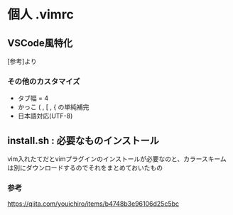 # 個人 .vimrc
## VSCode風特化
[参考]より

### その他のカスタマイズ
- タブ幅 = 4
- かっこ ( , [ , { の単純補完
- 日本語対応(UTF-8)

## install.sh : 必要なものインストール
vim入れたてだとvimプラグインのインストールが必要なのと、カラースキームは別にダウンロードするのでそれをまとめておいたもの


### 参考
https://qiita.com/youichiro/items/b4748b3e96106d25c5bc
